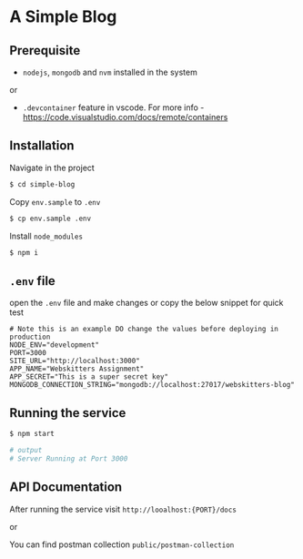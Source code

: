 # A Simple Blog

## Prerequisite

- `nodejs`, `mongodb` and `nvm` installed in the system

or
- `.devcontainer` feature in vscode. For more info - https://code.visualstudio.com/docs/remote/containers
## Installation

Navigate in the project

```bash
$ cd simple-blog
```

Copy `env.sample` to `.env`

```bash
$ cp env.sample .env
```

Install `node_modules`

```bash
$ npm i
```

## `.env` file

open the `.env` file and make changes or copy the below snippet for quick test

```
# Note this is an example DO change the values before deploying in production
NODE_ENV="development"
PORT=3000
SITE_URL="http://localhost:3000"
APP_NAME="Webskitters Assignment"
APP_SECRET="This is a super secret key"
MONGODB_CONNECTION_STRING="mongodb://localhost:27017/webskitters-blog"

```

## Running the service

```bash
$ npm start

# output
# Server Running at Port 3000

```

## API Documentation

After running the service visit `http://looalhost:{PORT}/docs`

or 

You can find postman collection `public/postman-collection`
